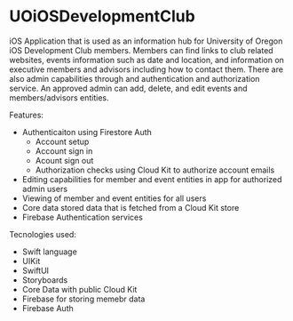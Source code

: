 # UOiOSDevelopmentClub

iOS Application that is used as an information hub for University of Oregon iOS Development Club members. 
Members can find links to club related websites, events information such as date and location, and information on executive members and advisors including how to contact them. 
There are also admin capabilities through and authentication and authorization service. 
An approved admin can add, delete, and edit events and members/advisors entities.

Features:
- Authenticaiton using Firestore Auth
    - Account setup
    - Account sign in
    - Acount sign out
    - Authorization checks using Cloud Kit to authorize account emails
- Editing capabilities for member and event entities in app for authorized admin users
- Viewing of member and event entities for all users
- Core data stored data that is fetched from a Cloud Kit store
- Firebase Authentication services

Tecnologies used:
- Swift language
- UIKit
- SwiftUI
- Storyboards
- Core Data with public Cloud Kit
- Firebase for storing memebr data
- Firebase Auth
